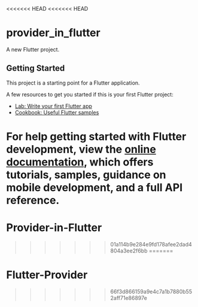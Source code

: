 <<<<<<< HEAD
<<<<<<< HEAD
# provider_in_flutter

A new Flutter project.

## Getting Started

This project is a starting point for a Flutter application.

A few resources to get you started if this is your first Flutter project:

- [Lab: Write your first Flutter app](https://docs.flutter.dev/get-started/codelab)
- [Cookbook: Useful Flutter samples](https://docs.flutter.dev/cookbook)

For help getting started with Flutter development, view the
[online documentation](https://docs.flutter.dev/), which offers tutorials,
samples, guidance on mobile development, and a full API reference.
=======
# Provider-in-Flutter
>>>>>>> 01a114b9e284e9fd178afee2dad4804a3ee2f6bb
=======
# Flutter-Provider
>>>>>>> 66f3d866159a9e4c7a1b7880b552aff71e86897e
